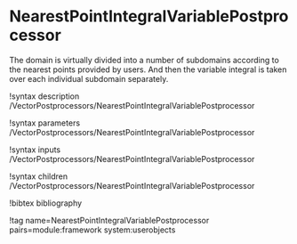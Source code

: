 # NearestPointIntegralVariablePostprocessor

The domain is virtually divided into a number of subdomains according to the
nearest points provided by users. And then the variable integral is taken over
each individual subdomain separately.

!syntax description /VectorPostprocessors/NearestPointIntegralVariablePostprocessor

!syntax parameters /VectorPostprocessors/NearestPointIntegralVariablePostprocessor

!syntax inputs /VectorPostprocessors/NearestPointIntegralVariablePostprocessor

!syntax children /VectorPostprocessors/NearestPointIntegralVariablePostprocessor

!bibtex bibliography

!tag name=NearestPointIntegralVariablePostprocessor pairs=module:framework system:userobjects
